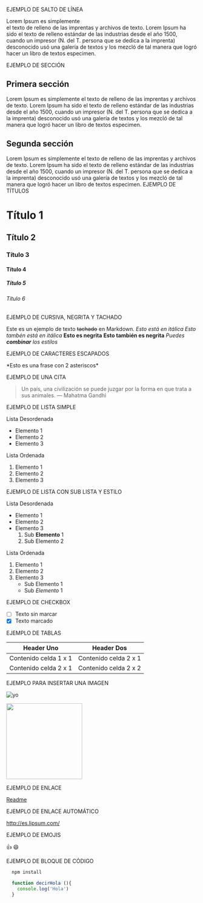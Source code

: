 EJEMPLO DE SALTO DE LÍNEA

Lorem Ipsum es simplemente  
el texto de relleno de las imprentas y archivos de texto. Lorem Ipsum ha sido el texto de relleno estándar de las industrias desde el año 1500, cuando un impresor (N. del T. persona que se dedica a la imprenta) desconocido usó una galería de textos y los mezcló de tal manera que logró hacer un libro de textos especimen. 

EJEMPLO DE SECCIÓN

## Primera sección
Lorem Ipsum es simplemente el texto de relleno de las imprentas y archivos de texto. Lorem Ipsum ha sido el texto de relleno estándar de las industrias desde el año 1500, cuando un impresor (N. del T. persona que se dedica a la imprenta) desconocido usó una galería de textos y los mezcló de tal manera que logró hacer un libro de textos especimen. 

## Segunda sección
Lorem Ipsum es simplemente el texto de relleno de las imprentas y archivos de texto. Lorem Ipsum ha sido el texto de relleno estándar de las industrias desde el año 1500, cuando un impresor (N. del T. persona que se dedica a la imprenta) desconocido usó una galería de textos y los mezcló de tal manera que logró hacer un libro de textos especimen. 
EJEMPLO DE TÍTULOS

# Título 1
## Título 2
### Título 3
#### Título 4
##### Título 5
###### Título 6

EJEMPLO DE CURSIVA, NEGRITA Y TACHADO

Este es un ejemplo de texto ~~tachado~~ en Markdown.
*Esto está en itálica*
_Esto tambén está en itálica_
**Esto es negrita**
__Esto también es negrita__
*Puedes **combinar** los estilos*

EJEMPLO DE CARACTERES ESCAPADOS

\*Esto es una frase con 2 asteriscos\*

EJEMPLO DE UNA CITA 

> Un país, una civilización se puede juzgar por la forma en que trata a sus animales.  — Mahatma Gandhi

EJEMPLO DE LISTA SIMPLE

Lista Desordenada

 * Elemento 1
 * Elemento 2
 * Elemento 3

Lista Ordenada

1. Elemento 1
2. Elemento 2
3. Elemento 3

EJEMPLO DE LISTA CON SUB LISTA Y ESTILO

Lista Desordenada

 * Elemento 1
 * Elemento 2
 * Elemento 3
      1. Sub **Elemento** 1
      2. Sub Elemento 2

Lista Ordenada

1. Elemento 1
2. Elemento 2
3. Elemento 3
    * Sub Elemento 1
    * Sub _Elemento_ 1

EJEMPLO DE CHECKBOX

- [ ] Texto sin marcar
- [x] Texto marcado

EJEMPLO DE TABLAS

| Header Uno | Header Dos |
| ----------- | ----------- |
| Contenido celda 1 x 1 | Contenido celda 2 x 1 |
| Contenido celda 2 x 1 | Contenido celda 2 x 2 |

EJEMPLO PARA INSERTAR UNA IMAGEN

![yo](https://github.com/MariaHermosell/ReadmeDigi/assets/157694964/361bfdc6-66b1-483c-9d66-29e22c330497)

<img src="https://github.com/MariaHermosell/ReadmeDigi/assets/157694964/361bfdc6-66b1-483c-9d66-29e22c330497" width="200" >

EJEMPLO DE ENLACE

[Readme](https://es.lipsum.com/)

EJEMPLO DE ENLACE AUTOMÁTICO

<http://es.lipsum.com/>

EJEMPLO DE EMOJIS

:+1:
😄

EJEMPLO DE BLOQUE DE CÓDIGO

```bash
  npm install
```

```javascript
  function decirHola (){
    console.log('Hola')
  }
```
